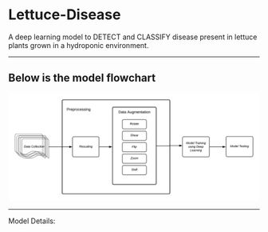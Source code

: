 # Lettuce-Disease
A deep learning model to DETECT and CLASSIFY disease present in lettuce plants grown in a hydroponic environment.

_____________________________________________________

## Below is the model flowchart
![loading..](/Disease-Detection-Flowchart.png)


____________________________________________________

Model Details: 
